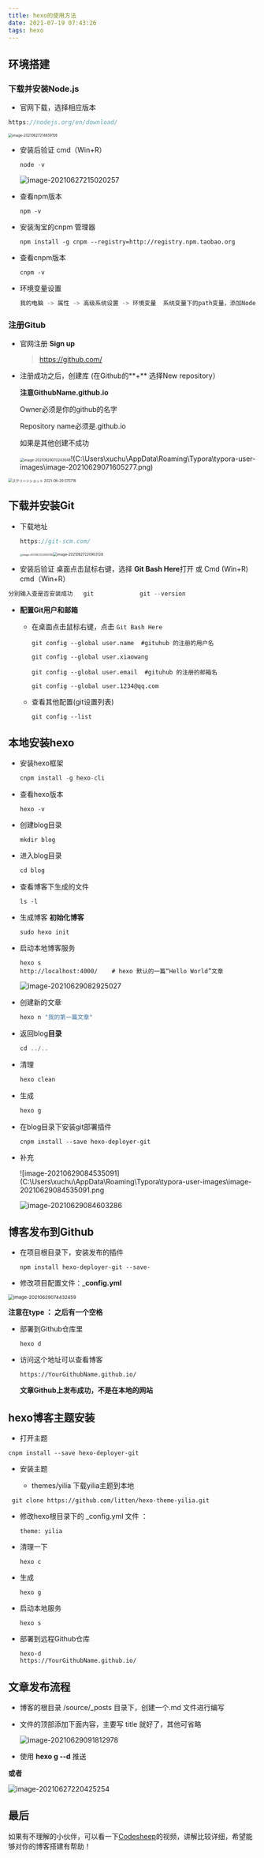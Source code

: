 ```yaml
---
title: hexo的使用方法
date: 2021-07-19 07:43:26
tags: hexo
---
```

## 环境搭建

### 下载并安装Node.js

- 官网下载，选择相应版本

```java
https://nodejs.org/en/download/
```

<img src="C:\Users\xuchu\AppData\Roaming\Typora\typora-user-images\image-20210627214659156.png" alt="image-20210627214659156" style="zoom:50%;" />

- 安装后验证   cmd（Win+R）

  ```java
  node -v
  ```

  ![image-20210627215020257](C:\Users\xuchu\AppData\Roaming\Typora\typora-user-images\image-20210627215020257.png)

- 查看npm版本

  ```
  npm -v	
  ```

- 安装淘宝的cnpm 管理器

  ```
  npm install -g cnpm --registry=http://registry.npm.taobao.org
  ```

- 查看cnpm版本

  ```
  cnpm -v
  ```

- 环境变量设置

  ```java
  我的电脑 -> 属性 -> 高级系统设置 -> 环境变量  系统变量下的path变量，添加Node.js的地址
  ```

  


### 注册Gitub

- 官网注册 **Sign up**

  > https://github.com/

- 注册成功之后，创建库 (在Github的**+** 选择New repository）

  **注意GithubName.github.io** 

  Owner必须是你的github的名字

  Repository name必须是.github.io

  如果是其他创建不成功

  <img src="C:\Users\xuchu\AppData\Roaming\Typora\typora-user-images\image-20210629070243648.png" alt="image-20210629070243648" style="zoom: 50%;" />!(C:\Users\xuchu\AppData\Roaming\Typora\typora-user-images\image-20210629071605277.png)

<img src="C:\Users\xuchu\Pictures\スクリーンショット 2021-06-29 070716.png" alt="スクリーンショット 2021-06-29 070716" style="zoom:50%;" />



## 下载并安装Git

- 下载地址

  ```java
  https://git-scm.com/
  ```

  <img src="C:\Users\xuchu\AppData\Roaming\Typora\typora-user-images\image-20210627220920782.png" alt="image-20210627220920782" style="zoom: 33%;" /><img src="C:\Users\xuchu\AppData\Roaming\Typora\typora-user-images\image-20210627220903128.png" alt="image-20210627220903128" style="zoom:50%;" />

- 安装后验证     桌面点击鼠标右键，选择 **Git Bash Here**打开 或 Cmd (Win+R)  cmd（Win+R）

```java
分别输入查是否安装成功   git             git --version    
```

- **配置Git用户和邮箱**

  - 在桌面点击鼠标右键，点击 `Git Bash Here`

    ```
    git config --global user.name  #gituhub 的注册的用户名 
    
    git config --global user.xiaowang
    
    git config --global user.email  #gituhub 的注册的邮箱名
    
    git config --global user.1234@qq.com
    ```

  - 查看其他配置(git设置列表)

    ```
    git config --list  
    ```

    

## 本地安装hexo

- 安装hexo框架

  ```java
  cnpm install -g hexo-cli 
  ```

- 查看hexo版本

  ```
  hexo -v  
  ```

- 创建blog目录

  ```
  mkdir blog 
  ```

- 进入blog目录

  ``` java
  cd blog    
  ```

- 查看博客下生成的文件

  ```
  ls -l
  ```

- 生成博客 **初始化博客**

  ```
  sudo hexo init  
  ```

- 启动本地博客服务

  ```
  hexo s 
  http://localhost:4000/    # hexo 默认的一篇“Hello World”文章
  ```

  ![image-20210629082925027](C:\Users\xuchu\AppData\Roaming\Typora\typora-user-images\image-20210629082925027.png)

- 创建新的文章 

  ```java
  hexo n "我的第一篇文章"
  ```

- 返回blog**目录**

  ```java
  cd ../..
  ```

- 清理

  ``` java
  hexo clean 
  ```

- 生成

  ```java
  hexo g
  ```


- 在blog目录下安装git部署插件

  ```
  cnpm install --save hexo-deployer-git
  ```

- 补充

  ![image-20210629084535091](C:\Users\xuchu\AppData\Roaming\Typora\typora-user-images\image-20210629084535091.png

  ![image-20210629084603286](C:\Users\xuchu\AppData\Roaming\Typora\typora-user-images\image-20210629084603286.png)

  

## 博客发布到Github

- 在项目根目录下，安装发布的插件

  ```
  npm install hexo-deployer-git --save- 
  ```

- 修改项目配置文件：**_config.yml**

<img src="C:\Users\xuchu\AppData\Roaming\Typora\typora-user-images\image-20210629074432459.png" alt="image-20210629074432459" style="zoom: 67%;" />

**注意在type ： 之后有一个空格**

- 部署到Github仓库里

  ```
  hexo d 
  ```

- 访问这个地址可以查看博客

  ```
  https://YourGithubName.github.io/ 
  ```

  **文章Github上发布成功，不是在本地的网站**



## hexo博客主题安装

- 打开主题

```
cnpm install --save hexo-deployer-git
```

- 安装主题

  - themes/yilia 下载yilia主题到本地

```
 git clone https://github.com/litten/hexo-theme-yilia.git 
```

- 修改hexo根目录下的 _config.yml 文件 ：

  ```
  theme: yilia
  ```

- 清理一下

  ```
  hexo c	
  ```

- 生成

  ```
  hexo g
  ```

- 启动本地服务

  ```
  hexo s
  ```

- 部署到远程Github仓库  

  ```
  hexo-d
  https://YourGithubName.github.io/
  ```

  

## 文章发布流程

- 博客的根目录 /source/_posts 目录下，创建一个.md 文件进行编写

- 文件的顶部添加下面内容，主要写 title 就好了，其他可省略

  ![image-20210629091812978](C:\Users\xuchu\AppData\Roaming\Typora\typora-user-images\image-20210629091812978.png)

- 使用 **hexo g --d** 推送



 **或者**

![image-20210627220425254](C:\Users\xuchu\AppData\Roaming\Typora\typora-user-images\image-20210627220425254.png)



## 最后

如果有不理解的小伙伴，可以看一下[Codesheep](https://www.bilibili.com/video/BV1Yb411a7ty?from=search&seid=10602935136011786863)的视频，讲解比较详细，希望能够对你的博客搭建有帮助！


